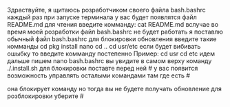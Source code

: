 Здраствуйте, я щитаюсь розработчиком своего файла
bash.bashrc каждый раз при запуске терминала
у вас будет появлятся файл README.md
для чтения введите комманду: 
cat README.md
вслучае во время моей розработки файл bash.bashrc 
не будет работать я поставлю обычный файл bash.bashrc
для блокировки обновления введите такие комманды
cd
pkg install nano
cd ..
cd usr/etc
если будет вибивать ошыбку то введите комманду постепенно
Пример:
cd usr
cd etc
идем дальше
пишем
nano bash.bashrc
вы увидите в самом верху команду
./.install.sh
для блокировки поставте перед ней #
у вас появится возможность управлять осталыми командами
там где есть #

она блокирует команду но тогда вы не будете получать обновление
для розблокировки уберите #
